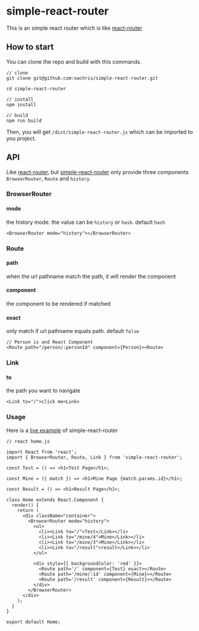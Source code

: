 # simple-react-router
This is an simple react router which is like [react-router](https://github.com/ReactTraining/react-router)

## How to start
You can clone the repo and build with this commands.

```command
// clone
git clone git@github.com:xwchris/simple-react-router.git

cd simple-react-router

// install
npm install

// build
npm run build
```

Then, you will get `/dist/simple-react-router.js` which can be imported to you project.

## API
Like [react-router](https://github.com/ReactTraining/react-router), but [simple-react-router](https://github.com/xwchris/simple-react-router) only provide three components `BrowserRouter`, `Route` and `history`.

### BrowserRouter
#### mode
the history mode. the value can be `history` or `hash`. default `hash`

```
<BrowserRouter mode="history"></BrowserRouter>
```

### Route
#### path
when the url pathname match the path, it will render the component

#### component
the component to be rendered if matched

#### exact
only match if url pathname equals path. default `false`

```
// Person is and React Component
<Route path="/person/:personId" component={Person}><Route>
```

### Link
#### to
the path you want to navigate

```
<Link to="/">click me<Link>
```

### Usage
Here is a [live example](https://codepen.io/xwchris/pen/PdNyJQ) of simple-react-router
```reactjs
// react home.js

import React from 'react';
import { BrowserRouter, Route, Link } from 'simple-react-router';

const Test = () => <h1>Test Page</h1>;

const Mine = ({ match }) => <h1>Mine Page {match.params.id}</h1>;

const Result = () => <h1>Result Page</h1>;

class Home extends React.Component {
  render() {
    return (
      <div className="container">
        <BrowserRouter mode="history">
          <ul>
            <li><Link to="/">Test</Link></li>
            <li><Link to="/mine/4">Mine</Link></li>
            <li><Link to="/mine/3">Mine</Link></li>
            <li><Link to="/result">result</Link></li>
          </ul>

          <div style={{ backgroundColor: 'red' }}>
            <Route path='/' component={Test} exact></Route>
            <Route path='/mine/:id' component={Mine}></Route>
            <Route path='/result' component={Result}></Route>
          </div>
        </BrowserRouter>
      </div>
    );
  }
}

export default Home;
```
